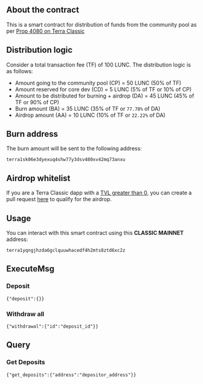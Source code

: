 ## About the contract

This is a smart contract for distribution of funds from the community pool as per [Prop 4080 on Terra Classic](https://classic-agora.terra.money/t/proposal-distribute-50-transaction-fees-to-the-community-pool-increase-proposer-validator-rewards/44729)

## Distribution logic

Consider a total transaction fee (TF) of 100 LUNC. The distribution logic is as follows:

- Amount going to the community pool (CP) = 50 LUNC (50% of TF)
- Amount reserved for core dev (CD) = 5 LUNC (5% of TF or 10% of CP)
- Amount to be distributed for burning + airdrop (DA) = 45 LUNC (45% of TF or 90% of CP)
- Burn amount (BA) = 35 LUNC (35% of TF or `77.78%` of DA)
- Airdrop amount (AA) = 10 LUNC (10% of TF or `22.22%` of DA)

## Burn address

The burn amount will be sent to the following address: 
```
terra1sk06e3dyexuq4shw77y3dsv480xv42mq73anxu
```

## Airdrop whitelist
If you are a Terra Classic dapp with a [TVL greater than 0](https://defillama.com/chain/Terra%20Classic), you can create a pull request [here](whitelist/airdrop.json) to qualify for the airdrop.

## Usage

You can interact with this smart contract using this **CLASSIC MAINNET** address:
```
terra1yqngjhzda6gclquuwhacedf4h2mts8ztd6xc2z
```

## ExecuteMsg

### Deposit
```
{"deposit":{}}
```
### Withdraw all

```
{"withdrawal":{"id":"deposit_id"}}
```

## Query

### Get Deposits

```
{"get_deposits":{"address":"depositor_address"}}
```
